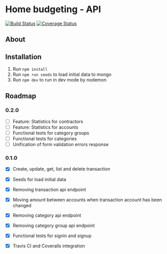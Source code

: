 # Home budgeting - API
[![Build Status](https://travis-ci.org/krybc/budget-api.svg?branch=master)](https://travis-ci.org/kamil-rybczynski/budget-api)
[![Coverage Status](https://coveralls.io/repos/github/krybc/budget-api/badge.svg)](https://coveralls.io/github/kamil-rybczynski/budget-api)

## About

## Installation

1. Run `npm install`
2. Run `npm run seeds` to load initial data to mongo
3. Run `npm dev` to run in dev mode by nodemon


## Roadmap

### 0.2.0

- [ ] Feature: Statistics for contractors
- [ ] Feature: Statistics for accounts
- [ ] Functional tests for category groups
- [ ] Functional tests for categories
- [ ] Unification of form validation errors response

### 0.1.0

- [x] Create, update, get, list and delete transaction
- [x] Seeds for load initial data
- [x] Removing transaction api endpoint
- [x] Moving amount between accounts when transaction account has been changed
- [x] Removing category api endpoint
- [x] Removing category group api endpoint
- [x] Functional tests for signin and signup
- [x] Travis CI and Coveralls integration

